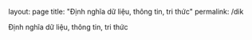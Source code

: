 layout: page
title: "Định nghĩa dữ liệu, thông tin, tri thức"
permalink: /dik

Định nghĩa dữ liệu, thông tin, tri thức
